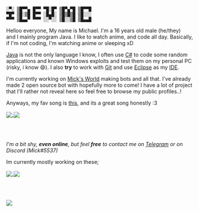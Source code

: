 
```
░▀░ ▒█▀▀▄ █▀▀ ▀█░█▀ ▒█▀▄▀█ ▒█▀▀█ 
▀█▀ ▒█░▒█ █▀▀ ░█▄█░ ▒█▒█▒█ ▒█░░░ 
▀▀▀ ▒█▄▄▀ ▀▀▀ ░░▀░░ ▒█░░▒█ ▒█▄▄█
```

Helloo everyone, My name is Michael. I'm a 16 years old male (he/they)  
and I mainly program Java. I like to watch anime, and code all day.
Basically, if I'm not coding, I'm watching anime or sleeping xD

[Java](https://java.com) is not the only language I know, I often use [C#](https://dotnet.microsoft.com) to code some random applications
and known Windows exploits and test them on my personal PC (risky, i know 😄). I also
**try** to work with [Git](https://git-scm.com/) and use [Eclipse](https://www.eclipse.org/) as my [IDE](https://en.wikipedia.org/wiki/Integrated_development_environment).

I'm currently working on [Mick's World](https://github.com/micksworld) making bots and all that. I've already made 2 open source bot with hopefully more
to come! I have a lot of project that I'll rather not reveal here so feel free to browse my public profiles..!

Anyways, my fav song is [this](https://youtu.be/IWo5PXXp5PA), and its a great song honestly :3

<a href="#">
  <img align="center" src="https://api.starplum.network/api?username=idevmc&show_icons=true&theme=onedark&count_private=true&custom_title=%E2%9A%A1%20Mick%27s%20Stats" />
</a>

<a href="#">
  <img align="center" src="https://api.starplum.network/api/top-langs/?username=idevmc&layout=compact&theme=onedark" />
</a>

<br> </br>

*I'm a bit shy, **even online**, but feel **free** to contact me on [Telegram](https://t.me/impdevmc) or on Discord (Mick#5537)*

Im currently mostly working on these; <br>

<a href="https://github.com/micksworld">
  <img align="center" src="https://api.starplum.network/api/pin/?username=micksworld&repo=simplemodmail&theme=onedark" />
</a>

<a href="https://github.com/micksworld">
  <img align="center" src="https://api.starplum.network/api/pin/?username=micksworld&repo=funkin&theme=onedark" />
</a>

<br> <br>

<a href="https://ko-fi.com/F1F21JZAD">
  <img align="center" src="https://www.ko-fi.com/img/githubbutton_sm.svg" />
</a>

